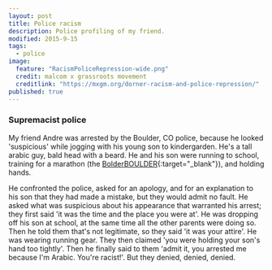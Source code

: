 ```yaml
---
layout: post
title: Police racism
description: Police profiling of my friend.
modified: 2015-9-15
tags: 
  - police
image: 
  feature: "RacismPoliceRepression-wide.png"
  credit: malcom x grassroots movement
  creditlink: "https://mxgm.org/dorner-racism-and-police-repression/"
published: true
---
```



### Supremacist police

My friend Andre was arrested by the Boulder, CO police, because he looked 'suspicious' while jogging with his young son to kindergarden.  He's a tall arabic guy, bald head with a beard. He and his son were running to school, training for a marathon (the [BolderBOULDER](http://www.bolderboulder.com/){:target="_blank"}), and holding hands.

He confronted the police, asked for an apology, and for an explanation to his son that they had made a mistake, but they would admit no fault.  He asked what was suspicious about his appearance that warranted his arrest; they first said 'it was the time and the place you were at'.  He was dropping off his son at school, at the same time all the other parents were doing so.  Then he told them that's not legitimate, so they said 'it was your attire'.  He was wearing running gear.  They then claimed 'you were holding your son's hand too tightly'.  Then he finally said to them 'admit it, you arrested me because I'm Arabic.  You're racist!'.   But they denied, denied, denied.
